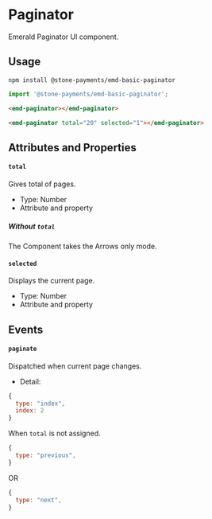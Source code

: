 # Paginator

Emerald Paginator UI component.

## Usage

```
npm install @stone-payments/emd-basic-paginator
```

```js
import '@stone-payments/emd-basic-paginator';
```

```html
<emd-paginator></emd-paginator>

<emd-paginator total="20" selected="1"></emd-paginator>
```

## Attributes and Properties

#### `total`

Gives total of pages.

- Type: Number
- Attribute and property

##### Without `total`
The Component takes the Arrows only mode.

#### `selected`

Displays the current page.

- Type: Number
- Attribute and property

## Events

#### `paginate`

Dispatched when current page changes.

- Detail:
  
```javascript
{
  type: "index",
  index: 2
}
```

When `total` is not assigned.

```javascript
{
  type: "previous",
}
```

OR

```javascript
{
  type: "next",
}
```

